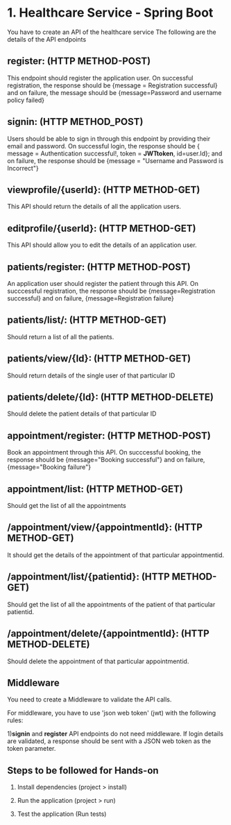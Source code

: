 # 1. Healthcare Service - Spring Boot

You have to create an API of the healthcare service The following are the details of the API endpoints

## register: (HTTP METHOD-POST)

This endpoint should register the application user. On successful registration, the response should be {message = 
Registration successful} and on failure, the message should be {message=Password and username policy failed}

## signin: (HTTP METHOD_POST)

Users should be able to sign in through this endpoint by providing their email and password. On successful login, the
response should be { message = Authentication successful!, token = **JWTtoken**, id=user.Id};
and on failure, the response should be
{message = "Username and Password is Incorrect"}

## viewprofile/{userId}: (HTTP METHOD-GET)
This API should return the details of all the application users.

## editprofile/{userId}: (HTTP METHOD-GET)
This API should allow you to edit the details of an application user.

## patients/register: (HTTP METHOD-POST)

An application user should register the patient through this API. On succcessful registration, the response should be {message=Registration successful} and on failure, {message=Registration failure}


## patients/list/: (HTTP METHOD-GET)

Should return a list of all the patients.

## patients/view/{Id}: (HTTP METHOD-GET)

Should return details of the single user of that particular ID

## patients/delete/{Id}: (HTTP METHOD-DELETE)

Should delete the patient details of that particular ID

## appointment/register: (HTTP METHOD-POST)

Book an appointment through this API. On succcessful booking, the response should be {message="Booking successful"} and on failure, {message="Booking failure"}

## appointment/list: (HTTP METHOD-GET)

Should get the list of all the appointments

## /appointment/view/{appointmentId}: (HTTP METHOD-GET)

It should get the details of the appointment of that particular appointmentid.

## /appointment/list/{patientid}: (HTTP METHOD-GET)

Should get the list of all the appointments of the patient of that particular patientid.

## /appointment/delete/{appointmentId}: (HTTP METHOD-DELETE)

Should delete the appointment of that particular appointmentid.



## Middleware

You need to create a Middleware to validate the API calls.

For middleware, you have to use 'json web token' (jwt) with the following rules:

1)**signin** and **register** API endpoints do not need middleware. If login details are validated, a response should be sent with a JSON web token as the token parameter.



## Steps to be followed for Hands-on

1. Install dependencies (project &gt; install)

2. Run the application (project &gt; run)

3. Test the application (Run tests)
